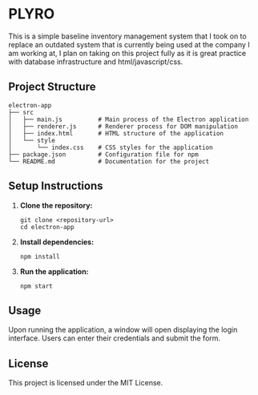    # PLYRO

This is a simple baseline inventory management system that I took on to replace an outdated system that is currently being used at the company I am working at, I plan on taking on this project fully as it is great practice with database infrastructure and html/javascript/css.

## Project Structure

```
electron-app
├── src
│   ├── main.js          # Main process of the Electron application
│   ├── renderer.js      # Renderer process for DOM manipulation
│   ├── index.html       # HTML structure of the application
│   └── style
│       └── index.css    # CSS styles for the application
├── package.json         # Configuration file for npm
└── README.md            # Documentation for the project
```

## Setup Instructions

1. **Clone the repository:**
   ```
   git clone <repository-url>
   cd electron-app
   ```

2. **Install dependencies:**
   ```
   npm install
   ```

3. **Run the application:**
   ```
   npm start
   ```

## Usage

Upon running the application, a window will open displaying the login interface. Users can enter their credentials and submit the form.

## License

This project is licensed under the MIT License.
